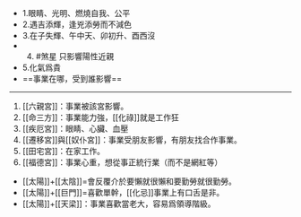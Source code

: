 - 1.眼睛、光明、燃燒自我、公平
- 2.遇吉添輝，逢兇添勞而不減色
- 3.在子失輝、午中天、卯初升、酉西沒
- 4. #煞星 只影響陽性近親
- 5.化氣爲貴
- ==事業在哪，受到誰影響==

--- 
1. [[六親宮]]：事業被該宮影響。
2. [[命三方]]：事業能力強，[[化祿]]就是工作狂
3. [[疾厄宮]]：眼睛、心臟、血壓
4. [[遷移宮]]與[[奴仆宮]]：事業受朋友影響，有朋友找合作事業。
5. [[田宅宮]]：在家工作。
6. [[福德宮]]：事業心重，想從事正統行業（而不是網紅等）


- [[太陽]]+[[太陰]]=會反覆介於要懶就很懶和要勤勞就很勤勞。
- [[太陽]]+[[巨門]]=喜歡單幹，[[化忌]]事業上有口舌是非。
- [[太陽]]+[[天梁]]：事業喜歡當老大，容易爲領導階級。